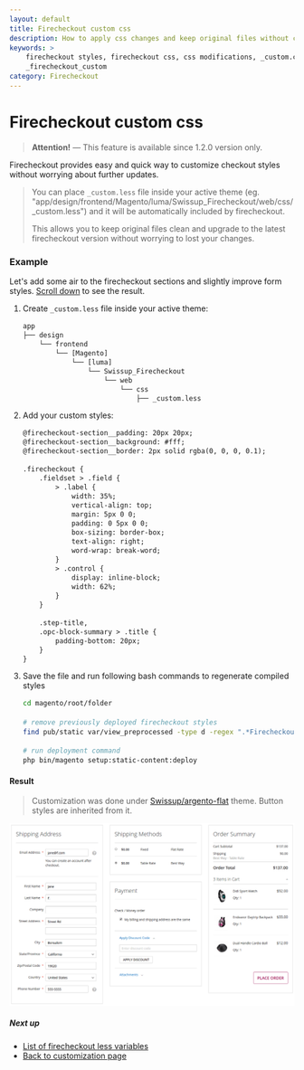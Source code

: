 ```yaml
---
layout: default
title: Firecheckout custom css
description: How to apply css changes and keep original files without changes
keywords: >
    firecheckout styles, firecheckout css, css modifications, _custom.css,
    _firecheckout_custom
category: Firecheckout
---
```


# Firecheckout custom css

> **Attention!** — This feature is available since 1.2.0 version only.

Firecheckout provides easy and quick way to customize checkout styles without
worrying about further updates.

> You can place `_custom.less` file inside your active theme
> (eg. "app/design/frontend/Magento/luma/Swissup_Firecheckout/web/css/_custom.less")
> and it will be automatically included by firecheckout.
>
> This allows you to keep original files clean and upgrade to the latest
> firecheckout version without worrying to lost your changes.

### Example

Let's add some air to the firecheckout sections and slightly improve form styles.
[Scroll down](#result) to see the result.

 1. Create `_custom.less` file inside your active theme:

    ```
    app
    ├── design
        └── frontend
            └── [Magento]
                └── [luma]
                    └── Swissup_Firecheckout
                        └── web
                            └── css
                                ├── _custom.less
    ```

 3. Add your custom styles:

    ```less
    @firecheckout-section__padding: 20px 20px;
    @firecheckout-section__background: #fff;
    @firecheckout-section__border: 2px solid rgba(0, 0, 0, 0.1);

    .firecheckout {
        .fieldset > .field {
            > .label {
                width: 35%;
                vertical-align: top;
                margin: 5px 0 0;
                padding: 0 5px 0 0;
                box-sizing: border-box;
                text-align: right;
                word-wrap: break-word;
            }
            > .control {
                display: inline-block;
                width: 62%;
            }
        }

        .step-title,
        .opc-block-summary > .title {
            padding-bottom: 20px;
        }
    }
    ```

 4. Save the file and run following bash commands to regenerate compiled styles

    ```bash
    cd magento/root/folder

    # remove previously deployed firecheckout styles
    find pub/static var/view_preprocessed -type d -regex ".*Firecheckout.*css" -exec rm -rf {} \;

    # run deployment command
    php bin/magento setup:static-content:deploy
    ```

#### Result

> Customization was done under [Swissup/argento-flat](/m2/argento/flat/) theme.
> Button styles are inherited from it.

![Firecheckout with custom css design](/images/m2/firecheckout/customization/custom-css/frontend.png)

##### Next up

- [List of firecheckout less variables](../less-variables/)
- [Back to customization page](../)
